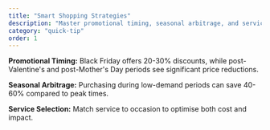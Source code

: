 ```yaml
---
title: "Smart Shopping Strategies"
description: "Master promotional timing, seasonal arbitrage, and service selection to optimize both cost and impact."
category: "quick-tip"
order: 1
---
```


**Promotional Timing:** Black Friday offers 20-30% discounts, while post-Valentine's and post-Mother's Day periods see significant price reductions.

**Seasonal Arbitrage:** Purchasing during low-demand periods can save 40-60% compared to peak times.

**Service Selection:** Match service to occasion to optimise both cost and impact.
